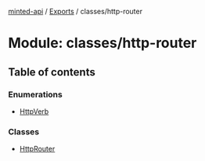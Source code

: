 [minted-api](../README.md) / [Exports](../modules.md) / classes/http-router

# Module: classes/http-router

## Table of contents

### Enumerations

- [HttpVerb](../enums/classes_http_router.HttpVerb.md)

### Classes

- [HttpRouter](../classes/classes_http_router.HttpRouter.md)
